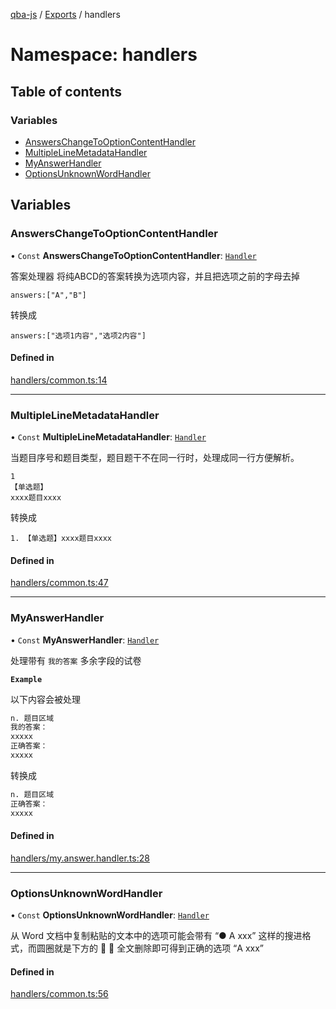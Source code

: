[qba-js](../README.md) / [Exports](../modules.md) / handlers

# Namespace: handlers

## Table of contents

### Variables

- [AnswersChangeToOptionContentHandler](handlers.md#answerschangetooptioncontenthandler)
- [MultipleLineMetadataHandler](handlers.md#multiplelinemetadatahandler)
- [MyAnswerHandler](handlers.md#myanswerhandler)
- [OptionsUnknownWordHandler](handlers.md#optionsunknownwordhandler)

## Variables

### AnswersChangeToOptionContentHandler

• `Const` **AnswersChangeToOptionContentHandler**: [`Handler`](../interfaces/Handler.md)

答案处理器
 将纯ABCD的答案转换为选项内容，并且把选项之前的字母去掉
```
answers:["A","B"]
```
转换成
```
answers:["选项1内容","选项2内容"]
```

#### Defined in

[handlers/common.ts:14](https://github.com/enncy/qba-js/blob/8bc3996f29e4928a9a205635c20e50a7083d485e/src/handlers/common.ts#L14)

___

### MultipleLineMetadataHandler

• `Const` **MultipleLineMetadataHandler**: [`Handler`](../interfaces/Handler.md)

当题目序号和题目类型，题目题干不在同一行时，处理成同一行方便解析。
```
1
【单选题】
xxxx题目xxxx
```
转换成
```
1. 【单选题】xxxx题目xxxx
```

#### Defined in

[handlers/common.ts:47](https://github.com/enncy/qba-js/blob/8bc3996f29e4928a9a205635c20e50a7083d485e/src/handlers/common.ts#L47)

___

### MyAnswerHandler

• `Const` **MyAnswerHandler**: [`Handler`](../interfaces/Handler.md)

处理带有 `我的答案` 多余字段的试卷

**`Example`**

以下内容会被处理

```txt
n. 题目区域
我的答案：
xxxxx
正确答案：
xxxxx

```

转换成

```txt
n. 题目区域
正确答案：
xxxxx
```

#### Defined in

[handlers/my.answer.handler.ts:28](https://github.com/enncy/qba-js/blob/8bc3996f29e4928a9a205635c20e50a7083d485e/src/handlers/my.answer.handler.ts#L28)

___

### OptionsUnknownWordHandler

• `Const` **OptionsUnknownWordHandler**: [`Handler`](../interfaces/Handler.md)

从 Word 文档中复制粘贴的文本中的选项可能会带有  “● A xxx” 这样的搜进格式，而圆圈就是下方的  ， 全文删除即可得到正确的选项 “A xxx”

#### Defined in

[handlers/common.ts:56](https://github.com/enncy/qba-js/blob/8bc3996f29e4928a9a205635c20e50a7083d485e/src/handlers/common.ts#L56)
